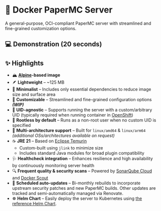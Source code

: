# 🐳 Docker PaperMC Server</h1>

A general-purpose, OCI-compliant PaperMC server with streamlined and fine-grained customization options.

## 💻 Demonstration (20 seconds)

<script src="https://asciinema.org/a/725450.js" id="asciicast-725450" async></script>

## ✨ Highlights

* 🏔️ **[Alpine](https://hub.docker.com/_/alpine)-based image**
* 🪶 **Lightweight** – ~125 MB
* 🧘 **Minimalist** – Includes only essential dependencies to reduce image size and surface area
* 🧩 **Customizable** – Streamlined and fine-grained configuration options **_(WIP)_**
* 👤 **UID-agnostic** – Supports running the server with a custom/arbitrary UID (typically required when running container
  in [OpenShift](https://www.redhat.com/en/technologies/cloud-computing/openshift))
* 🔐 **Rootless by default** – Runs as a non-root user when no custom UID is specified
* 🧬 **Multi-architecture support** – Built for `linux/amd64` & `linux/arm64` _(additional OSs/architectures available on request)_
* ☕ **JRE 21** – Based on [Eclipse Temurin](https://hub.docker.com/_/eclipse-temurin)
  * Custom-built using `jlink` to minimize size
  * Includes standard Java modules for broad plugin compatibility
* 🩺 **Healthcheck integration** – Enhances resilience and high availability by continuously monitoring server health
* 🔍 **Frequent quality & security scans** – Powered by [SonarQube Cloud](https://sonarcloud.io/summary/new_code?id=Djaytan_docker-papermc-server)
  and [Docker Scout](https://docs.docker.com/scout/)
* 🔄 **Scheduled auto-updates** – Bi-monthly rebuilds to incorporate upstream security patches and new PaperMC builds. Other updates are tracked and
  semi-automatically managed via Renovate.
* ☸️ **Helm Chart** – Easily deploy the server to Kubernetes using [the reference Helm Chart](https://github.com/Djaytan/helm-papermc-server).
